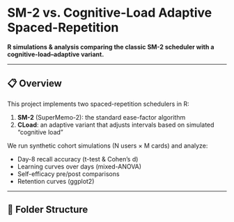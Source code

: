 # SM-2 vs. Cognitive-Load Adaptive Spaced-Repetition

**R simulations & analysis comparing the classic SM-2 scheduler with a cognitive-load–adaptive variant.**

---

## 📋 Overview

This project implements two spaced-repetition schedulers in R:

1. **SM-2** (SuperMemo-2): the standard ease-factor algorithm  
2. **CLoad**: an adaptive variant that adjusts intervals based on simulated “cognitive load”

We run synthetic cohort simulations (N users × M cards) and analyze:
- Day-8 recall accuracy (t-test & Cohen’s d)  
- Learning curves over days (mixed-ANOVA)  
- Self-efficacy pre/post comparisons  
- Retention curves (ggplot2)

---

## 📂 Folder Structure


